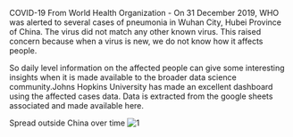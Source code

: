 COVID-19 
From World Health Organization - On 31 December 2019, WHO was alerted to several cases of pneumonia in Wuhan City, Hubei Province of China. The virus did not match any other known virus. This raised concern because when a virus is new, we do not know how it affects people.

So daily level information on the affected people can give some interesting insights when it is made available to the broader data science community.Johns Hopkins University has made an excellent dashboard using the affected cases data. Data is extracted from the google sheets associated and made available here.


Spread outside China over time
![1](https://user-images.githubusercontent.com/38925506/77234567-4fc14c80-6ba7-11ea-8783-5d6c923e7aa6.png)
